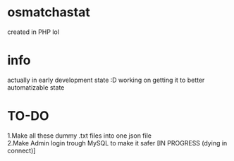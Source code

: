 # osmatchastat
created in PHP lol
# info
actually in early development state :D working on getting it to better automatizable state
# TO-DO
1.Make all these dummy .txt files into one json file <br>
2.Make Admin login trough MySQL to make it safer [IN PROGRESS (dying in connect)]
